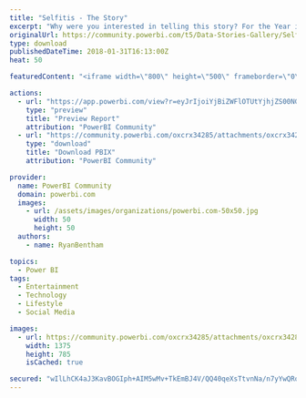```yaml
---
title: "Selfitis - The Story"
excerpt: "Why were you interested in telling this story? For the Year in Review contest I wanted to find a subject/topic that was unique and interesting but"
originalUrl: https://community.powerbi.com/t5/Data-Stories-Gallery/Selfitis-The-Story/m-p/349421
type: download
publishedDateTime: 2018-01-31T16:13:00Z
heat: 50

featuredContent: "<iframe width=\"800\" height=\"500\" frameborder=\"0\" src=\"https://app.powerbi.com/view?r=eyJrIjoiYjBiZWFlOTUtYjhjZS00NGIwLWE3Y2EtYTYzOTcxOTU4MzZiIiwidCI6Ijg0ODgwZjIxLWE0OGQtNDA4Zi1hZmZmLTg5NjY3ZjQ5YTJiNCJ9\"></iframe>"

actions:
  - url: "https://app.powerbi.com/view?r=eyJrIjoiYjBiZWFlOTUtYjhjZS00NGIwLWE3Y2EtYTYzOTcxOTU4MzZiIiwidCI6Ijg0ODgwZjIxLWE0OGQtNDA4Zi1hZmZmLTg5NjY3ZjQ5YTJiNCJ9"
    type: "preview"
    title: "Preview Report"
    attribution: "PowerBI Community"
  - url: "https://community.powerbi.com/oxcrx34285/attachments/oxcrx34285/DataStoriesGallery/1561/2/selfie%20mad.pbix"
    type: "download"
    title: "Download PBIX"
    attribution: "PowerBI Community"

provider:
  name: PowerBI Community
  domain: powerbi.com
  images:
    - url: /assets/images/organizations/powerbi.com-50x50.jpg
      width: 50
      height: 50
  authors:
    - name: RyanBentham

topics:
  - Power BI
tags:
  - Entertainment
  - Technology
  - Lifestyle
  - Social Media

images:
  - url: https://community.powerbi.com/oxcrx34285/attachments/oxcrx34285/DataStoriesGallery/1561/1/thumb2%23.PNG
    width: 1375
    height: 785
    isCached: true

secured: "wIlLhCK4aJ3KavBOGIph+AIM5wMv+TkEmBJ4V/QQ40qeXsTtvnNa/n7yYwQRoWhWUwX1BDn2bZ8tU6RmuqngREBtzOM7EssqrNWEejlap51NWRT7/RbUmU2Zk8qCzDoT7eFqNT+ik3Rk4K1FjYBkTJAquMcyYI1Mjy0UMmvb6J3vsiFSXu+pDV5tBhIwehK33PWUcAYRZW66WZSubMnzGIKXfU892k6jt3kq0hHXhycYAgz5/3UofDgYGeDEgKI/k2No3MdeK381U+lSrevIwASpn4NbP2fyM/KMC4X8gQkaaOTFRGf7JfLzQF67+oH/lGv+glqJBe9ats63Djjn2a/bryLnGrS2eQTLpTxMkeGfNCNgGS7bMmS0xb89+TOs7yasiZCuPDUvN+wNLHW2wg==;M7bhlIRFStgR1cF8vQTxcw=="
---
```


